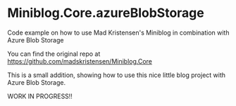# Miniblog.Core.azureBlobStorage
Code example on how to use Mad Kristensen's Miniblog in combination with Azure Blob Storage

You can find the original repo at https://github.com/madskristensen/Miniblog.Core

This is a small addition, showing how to use this nice little blog project with Azure Blob Storage.

WORK IN PROGRESS!!
